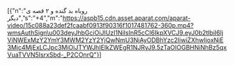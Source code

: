 [{"n":"روباه بد گنده و ۲ قصه ی دیگر","s":"+4","m":"https://aspb15.cdn.asset.aparat.com/aparat-video/15c088a23def2fcaabf0913f90316f1017481762-360p.mp4?wmsAuthSign\u003deyJhbGciOiJIUzI1NiIsInR5cCI6IkpXVCJ9.eyJ0b2tlbiI6IjViNWExMzY2YmY3MWM2YzY2YjQwNmU3NjAyODBhYzc2IiwiZXhwIjoxNjE3Mjc4MjExLCJpc3MiOiJTYWJhIElkZWEgR1NJRyJ9.5zTaOIOGBHNiNhBz5qxVuaTVVN5IsrxSbd-_P2COnrQ"}]

